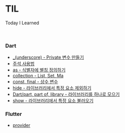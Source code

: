 # TIL
 Today I Learned

<br>

### Dart
- [_(underscore) - Private 변수 만들기](Dart/_(underscore)%20-%20Private%20변수를%20만드는%20법.md)
- [주석 사용법](Dart/주석%20사용법.md)
- [as - 식별자에 별칭 정의하기](Dart/as%20-%20식별자에%20별칭%20정의하기.md)
- [collection - List, Set, Ma](Dart/collection%20-%20List,%20Set,%20Map.md)
- [const, final - 상수 변수](Dart/const,%20final%20-%20상수%20변수.md)
- [hide - 라이브러리에서 특정 요소 제외하기](Dart/hide%20-%20라이브러리에서%20특정%20요소%20제외하기.md)
- [Dart/part, part of, library - 라이브러리를 하나로 모으기](Dart/part,%20part%20of,%20library%20-%20라이브러리를%20하나로%20모으기.md)
- [show - 라이브러리에서 특정 요소 불러오기](Dart/show%20-%20라이브러리에서%20특정%20요소%20불러오기.md)
### Flutter
- [provider](Flutter/provider.md)